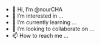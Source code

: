 - 👋 Hi, I’m @nourCHA
- 👀 I’m interested in ...
- 🌱 I’m currently learning ...
- 💞️ I’m looking to collaborate on ...
- 📫 How to reach me ...

<!---
nourCHA/nourCHA is a ✨ special ✨ repository because its `README.md` (this file) appears on your GitHub profile.
You can click the Preview link to take a look at your changes.
--->
